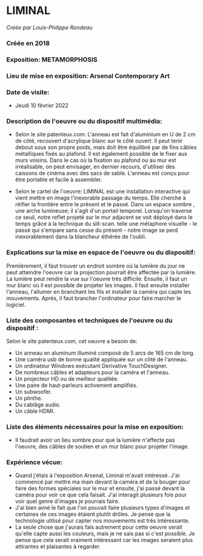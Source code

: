 # LIMINAL

*Créée par Louis-Philippe Rondeau*

### Créée en 2018

### Exposition: METAMORPHOSIS

### Lieu de mise en exposition: Arsenal Contemporary Art

### Date de visite:  
- Jeudi 10 février 2022

### Description de l'oeuvre ou du dispositif multimédia: 

- Selon le site patenteux.com: 
L'anneau est fait d'aluminium en U de 2 cm de côté, recouvert d'acrylique blanc sur le côté ouvert. Il peut tenir debout sous son propre poids, mais doit être équilibré par de fins câbles métalliques fixés au plafond. Il est également possible de le fixer aux murs voisins. Dans le cas où la fixation au plafond ou au mur est irréalisable, on peut envisager, en dernier recours, d'utiliser des caissons de cinéma avec des sacs de sable. L'anneau est conçu pour être portable et facile à assembler.

- Selon le cartel de l'oeuvre:
LIMINAL est une installation interactive qui vient mettre en image l'inexorable passage du temps. Elle cherche à réifier la frontière entre le présent et le passé. Dans un espace sombre , une arche lumineuse; il s'agit d'un portail temporel. Lorsqu'on traverse ce seuil, notre reflet projeté sur le mur adjacent se voit déployé dans le temps grâce à la technique du slit-scan. telle une métaphore visuelle - le passé qui s'empare sans cesse du présent - notre image se perd inexorablement dans la blancheur éthérée de l'oubli. 


### Explications sur la mise en espace de l'oeuvre ou du dispositif:
Premièrement, il faut trouver un endroit sombre où la lumière du jour ne peut atteindre l'oeuvre car la projection pourrait être affectée par la lumière. La lumière peut rendre la vue sur l'oeuvre très difficile. Ensuite, il faut un mur blanc où il est possible de projeter les images. Il faut ensuite installer l'anneau, l'allumer en branchant les fils et installer la caméra qui capte les mouvements. Après, il faut brancher l'ordinateur pour faire marcher le logiciel.

### Liste des composantes et techniques de l'oeuvre ou du dispositif :
Selon le site patenteux.com, cet oeuvre a besoin de:
- Un anneau en aluminum illuminé composé de 5 arcs de 165 cm de long.
- Une caméra usb de bonne qualité appliquée sur un côté de l'anneau.
- Un ordinateur Windows exécutant Derivative TouchDesigner.
- De nombreux câbles et adapteurs pour la caméra et l'anneau.
- Un projecteur HD ou de meilleur qualitée.
- Une paire de haut-parleurs activement amplifiés.
- Un subwoofer.
- Un plinthe.
- Du cablâge audio.
- Un câble HDMI.


### Liste des éléments nécessaires pour la mise en exposition:
- Il faudrait avoir un lieu sombre pour que la lumière n'affecte pas l'oeuvre, des câbles de soutien et un mur blanc pour projeter l'image. 

### Expérience vécue:
- Quand j'étais à l'exposition Arsenal, Liminal m'avait intéressé. J'ai commencé par mettre ma main devant la caméra et de la bouger pour faire des formes spéciales sur le mur et ensuite, j'ai passé devant la caméra pour voir ce que cela faisait. J'ai interagit plusieurs fois pour voir quel genre d'images je pourrais faire.
- J'ai bien aimé le fait que l'on pouvait faire plusieurs types d'images et certaines de ces images étaient plutôt drôles. Je pense que la technologie utilisé pour capter nos mouvements est très intéressante.
- La seule chose que j'aurais fais autrement pour cette oeuvre serait qu'elle capte aussi les couleurs, mais je ne sais pas si c'est possible. Je pense que cela serait vraiment intéressant car les images seraient plus attirantes et plaisantes à regarder.
